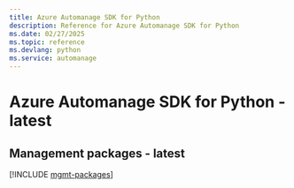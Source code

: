 ```yaml
---
title: Azure Automanage SDK for Python
description: Reference for Azure Automanage SDK for Python
ms.date: 02/27/2025
ms.topic: reference
ms.devlang: python
ms.service: automanage
---
```

# Azure Automanage SDK for Python - latest

## Management packages - latest
[!INCLUDE [mgmt-packages](automanage-mgmt-index.md)]